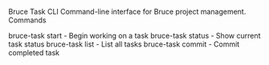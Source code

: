 Bruce Task CLI
Command-line interface for Bruce project management.
Commands

bruce-task start <task-id> - Begin working on a task
bruce-task status - Show current task status
bruce-task list - List all tasks
bruce-task commit <task-id> - Commit completed task

